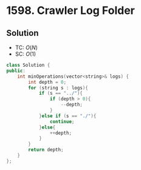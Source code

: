 # 1598. Crawler Log Folder

<!-- ## Intution -->

## Solution
* TC: $O(N)$
* SC: $O(1)$
```cpp
class Solution {
public:
    int minOperations(vector<string>& logs) {
        int depth = 0;
        for (string s : logs){
            if (s == "../"){
                if (depth > 0){
                    --depth;
                }
            }else if (s == "./"){
                continue;
            }else{
                ++depth;
            }
        }
        return depth;
    }
};
```